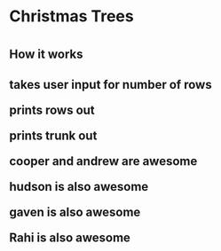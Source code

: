 
<h1> Christmas Trees <h1>
<h2> How it works <h2>
<p> takes user input for number of rows <p>
<p> prints rows out <p>
<p> prints trunk out <p>
<b> cooper and andrew are awesome </b>
<p>hudson is also awesome</p>
<p> gaven is also awesome </p>
<p>Rahi is also awesome</p>

